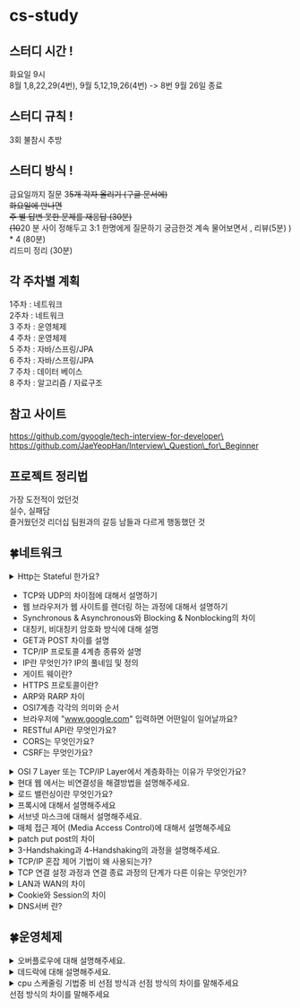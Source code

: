 # cs-study

## 스터디 시간 !

화요일 9시\
8월 1,8,22,29(4번), 9월 5,12,19,26(4번) -> 8번 9월 26일 종료

## 스터디 규칙 !

3회 불참시 추방

## 스터디 방식 !

금요일까지 질문 3~~5개 각자 올리기 (구글 문서에)~~\
~~화요일에 만나면~~\
~~주 별 답변 못한 문제를 재응답 (30분)~~\
~~(10~~20 분 사이 정해두고 3:1 한명에게 질문하기 궁금한것 계속 물어보면서 , 리뷰(5분) ) \* 4 (80분)\
리드미 정리 (30분)

## 각 주차별 계획

1주차 : 네트워크\
2주차 : 네트워크\
3 주차 : 운영체제\
4 주차 : 운영체제\
5 주차 : 자바/스프링/JPA\
6 주차 : 자바/스프링/JPA\
7 주차 : 데이터 베이스\
8 주차 : 알고리즘 / 자료구조

## 참고 사이트

https://github.com/gyoogle/tech-interview-for-developer\
https://github.com/JaeYeopHan/Interview\_Question\_for\_Beginner

## 프로젝트 정리법

가장 도전적이 었던것\
실수, 실패담\
즐거웠던것 리더십 팀원과의 갈등 남들과 다르게 행동했던 것

## 🍀네트워크

<details>

<summary>Http는 Stateful 한가요?</summary>

아니요

</details>

* TCP와 UDP의 차이점에 대해서 설명하기
* 웹 브라우저가 웹 사이트를 렌더링 하는 과정에 대해서 설명하기
* Synchronous & Asynchronous와 Blocking & Nonblocking의 차이
* 대칭키, 비대칭키 암호화 방식에 대해 설명
* GET과 POST 차이를 설명
* TCP/IP 프로토콜 4계층 종류와 설명
* IP란 무엇인가? IP의 풀네임 및 정의
* 게이트 웨이란?
* HTTPS 프로토콜이란?
* ARP와 RARP 차이
* OSI7계층 각각의 의미와 순서
* 브라우저에 "www.google.com" 입력하면 어떤일이 일어날까요?
* RESTful API란 무엇인가요?
* CORS는 무엇인가요?
* CSRF는 무엇인가요?

<details>

<summary>OSI 7 Layer 또는 TCP/IP Layer에서 계층화하는 이유가 무엇인가요?</summary>

\- 계층구조를 가짐으로써 각 구간별로 데이터의 움직임을 알 수 있다. - 설계가 간단해진다.

</details>

<details>

<summary>현대 웹 에서는 비연결성을 해결방법을 설명해주세요.</summary>

* 비 연결성 : HTTP 요청에 대한 응답을 제공한 후에 연결을 끊는다.
* 비 상태성 : HTTP 요청과 응답하는 동안 상태를 저장하지 않는다.

#### HTTP 비지속 연결

![connectionless.png](images/img2\_connectionless.png) 서버에서 응답이후에 TCP에게 연결을 끊으라고 요청하고 HTTP클라이언트가 응답메시지를 받으면 TCP 연결이 중단된다.\
(연결이 유지 되지 않는다, 즉 하나의 요청메세지와 하나의 응답메시지에 하나의 연결이다)

#### HTTP 지속 연결(Persistent Connections)

![persist\_connection.png](images/img1\_persist\_connection.png) HTTP/1.1 부터 Keep-Alive 기능이 추가되어 하나의 TCP연결로 여러개의 요청과 응답을 처리할 수 있다. 일정시간 동안 연결을 유지해서 요청과 응답이 모두 끝날때까지 연결해준다. keep-alive : 서버의 HTTP요청시, 요청 message 헤더 추가

</details>

<details>

<summary>로드 밸런싱이란 무엇인가요?</summary>

\- Load Balancer를 클라이언트와 서버 사이에 두고, 부하가 일어나지 않도록 여러 서버에 분산시켜주는 방식이다. - scale-out: 기존의 서버 성능과 동일하거나 낮은 성능의 서버를 증설 이렇게 여러대의 서버로 분산해주는 것을 로드 밸런싱이라고 한다.

* 로드 밸런스 알고리즘

1. 라운드 로빈

* 서버에 들어온 요청을 순서대로 돌아가며 배정하는 방식
* 여러 대의 서버가 동일한 스펙을 갖고 있고, 서버와의 연결(세션)이 오래 지속되지 않는 경우 활용하기 적합하다.

2. 가중 라운드로빈

* 각각의 서버마다 가중치를 매기고 가중치가 높은 서버의 요청을 우선적으로 배분하는 방식
* 서버의 트래픽 처리 능력이 상이한 경우 활용하기 적합하다.

3. IP 해시

* 클라이언트의 IP 주소를 특정 서버로 매핑하여 요청을 처리하는 방식
* 사용자의 IP를 해싱(임의의 길이를 지닌 데이터를 고정된 길의 데이터로 매핑하는 것)해 로드를 분배하므로
* 사용자가 항상 동일한 서버로 연결되는 것을 보장한다.

4. 최소 연결

* 요청이 들어온 시점에 가장 적은 연결 상태를 보이는 서버에 우선적으로 트래픽을 배분하는 방식
* 자주 세션이 길어지거나, 서버에 분배된 트래픽들이 일정하지 않은 경우 적합한 방식

5. 최소 요청 시간

* 서버의 현재 연결 상태와 응답 시간을 모두 고려하여 트래픽을 배분하는 방식
* 가장 적은 연결 상태와 가장 짧은 응답시간을 보이는 서버에 우선적으로 로드를 배분한다.
* OSI 7계층에서 사용되는 로드밸런서 종류와 특징
  * L4 : 중간의 스위치를 통해 각각의 서버에 접속을 분산시켜 보내주는 역할을 한다. 전송 계층(Transport Layer)에서 작동하며 IP, Port, Session을 기반으로 한 로드밸런싱을 담당한다. TCP/UDP 프로토콜을 이용하여 프로토콜의 헤더를 보고 로드 밸런싱을 수행하며 주로 Round Robin 방식을 이용해 부하를 분산한다.
  * L7 : Application 계층을 사용, URL 또는 HTTP 헤더에서 부하 분산이 가능

</details>

<details>

<summary>프록시에 대해서 설명해주세요</summary>



</details>

<details>

<summary>서브넷 마스크에 대해서 설명해주세요.</summary>

* 서브넷(Subnet) : 전세계에는 다양한 네트워크가 존재하고 있습니다. 이 때 네트워크의 규모가 커질수록 유지보수에는 많이 노력이 필요합니다. 따라서 효율적인 관리를 위해서 네트워크를 더 작은 단위로 나누는 것을 서브넷팅이라고 합니다.
* 서브네팅(Subnetting)의 장점
  * 유지보수의 장점
  * 추가 IP 주소를 할당할 필요가 없음

</details>

<details>

<summary>매체 접근 제어 (Media Access Control)에 대해서 설명해주세요</summary>

* 하드웨어의 신뢰성 있는 상호작용을 담당하며, 주로 담당하는 전송매체로는 유선, 무선, 광통신 등입니다.
* 두 노드가 동시에 신호를 전달하여, 데이터의 손실이 발생하는 충돌을 예방하기위해 충돌 방지 (Collision Avoidunce) 알고리즘을 적용합니다.
* 또한 특정 MAC 알고리즘은 충돌 이후에 데이터 재전송 기능을 포함하는 경우도 있습니다.

</details>

<details>

<summary>patch put post의 차이</summary>

#### POST(create)

리소스의 생성을 담당한다.\
요청시마다 새로운 리소스를 할당한다.

#### PUT(update)

멱등성을 보장한다 (여러번 보내도 같은 리소스를 반환한다)\
리소스의 생성과 수정을 담당한다.\
수정시 전체를 덮어쓴다.

#### PATCH(update)

수정만 담당하며 리소스의 일부분만 수정할때 사용한다. (일부만 업데이트)\
PATCH는 멱등하지 않다. 하지만 멱등으로 설계할 수도 있다.

</details>

<details>

<summary>3-Handshaking과 4-Handshaking의 과정을 설명해주세요.</summary>



</details>

<details>

<summary>TCP/IP 혼잡 제어 기법이 왜 사용되는가?</summary>

* 네트워크 혼잡(Network Congestion)이란 네트워크에서 데이터를 노드에게 전달할 수 있는 양보다 더 많은 양을 요청했을 때 발생하는 서비스 품질 저하(QoS)입니다.
* TCP에서는 혼잡 제어 및 회피 기법을 사용해서, 네트워크의 장애를 예방합니다. 이러한 방법으로는 AIMD, SlowStart등의 알고리즘이 존재합니다.

</details>

<details>

<summary>TCP 연결 설정 과정과 연결 종료 과정의 단계가 다른 이유는 무엇인가?</summary>

연결 과정에서는 연결 과정 수립을 위한 최소한의 설정을 진행한다.\
종료 과정시에는 Client가 데이터 전송을 마쳤다고 하더라도 Server는 아직 보낼 데이터가 남아있을 수 있기 때문에\
일단 FIN에 대한 ACK만 보내고, 데이터를 모두 전송한 후에 자신도 FIN 메시지를 보내는 방식으로 진행되어야 하기 때문이다.

</details>

<details>

<summary>LAN과 WAN의 차이</summary>



</details>

<details>

<summary>Cookie와 Session의 차이</summary>

* Cookie는 서버가 브라우저에게 보내는 작은 데이터 단위로, 키-값으로 구성되어 적은 양의 데이터를 저장할 수 있습니다. 이 때 만료 기간등을 설정하여, 데이터 유지기간을 설정할 수 있습니다.
* Session은 서버 내에서 클라이언트의 상태를 저장하는 것으로, 서버 내에서 데이터를 관리하기 때문에, 보안적으로 우수하나 접속한 유저에 대한 세션을 모두 저장해야하기에 성능에 무리가 갈 수 있습니다.

</details>

<details>

<summary>DNS서버 란?</summary>

\- 컴퓨터에 접속하려면 IP주소를 입력해야 하는데 \[www.naver.com]\(http://www.naver.com) 을 입력해도 들어가짐 간단히 말하면 DNS는 URL을 IP주소로 변환하는 서비스다.

* IP주소가 아닌 naver.com과 같은 주소를 사용하여 접속하도록 돕는 것을 DNS의 이름해석이라고 한다.
* naver.com과 같이 컴퓨터나 네트워크를 식별하기 위해 붙여진 이름을 도메인 이름이라고 한다.
* www는 호스트 이름(서버 이름)이라고 한다.

</details>

## 🍀운영체제

<details>
<summary>오버플로우에 대해 설명해주세요.</summary>

- 데이터의 크기가 제한된 용량(지정된 범위)를 벗어나 원치 않거나 예상치 못한 결과를 초래하는 현상이다.  
- 스택 오버플로우가 발생하는 경우 영역의 크기를 늘리거나, 함수에서 사용하는 지역변수의 크기를 줄이는 방법이 있고 아니면 지역변수를 전역 변수로 바꾸면 해결이 가능하다.  
- 스택 오버 플로우의 경우는 지역변수가 저장되는 공간이 스택의 영역이 너무 큰 지역변수를 선언하거나 무한 재귀 호출로 인해 발생할 수 있다. 
- 스택 영역이 힙영역을 침범하는 경우 스택 오버플로우, 힙 영역이 스택영역을 침범하는 경우 힙 오버플로우라 한다. 

</details>  

 <details>
<summary>데드락에 대해 설명해주세요.</summary>

데드락 이란
- 경쟁상태(raceCondition)에서 서로 lock을 가졌을 때 생길 수 있는 상태
- 모든 작업들이 자원을 얻지 못해 다음 처리를 하지 못하는 상태로 교착상태라고도 이야기한다.
- 프로세스나 스레드 들이 서로 필요한 자원을 한정적으로 서로 가지고 있는경우 발생한다.
- 이런경우 서로 상대방의 자원을 물고 기다리기 때문에 계속해서 서로를 기다리는 형태가 되어 작업을 끝낼 수 없다.

데드락 발생의 조건
- 상호 배제 : 하나의 프로세스만 임계구역을 사용할 수 있도록 다른 프로세스의 접근을 차단하는 것이다.
- 비 선점 : 다른 프로세스에 할당된 자원을 빼앗을 수 없다.
- 점유와 대기 : 하나의 자원을 점유하고 있으며 추가하기전까지 대기 해야한다
- 환형 대기: 원형으로 프로세스들이 얽혀 서로의 프로세스 자원을 요구해야한다.

데드락 해결 방법
- 예방 : 위의 4가지중 하나를 제거하는 방식으로 수행된다.
- 회피 : 교착 상태가 발생하는 경우 적절히 피해가는 방식이다. banker’s algorighm이 사용된다.
- 검출 : 현재의 운영체제에서의 검충 방식 , 시스템에 교착상태가 발생했는지 정검하여 교착상태에 있는 자원을 발견한다.
- 회복 : 교착상태를 일으킨 프로세스를 종료시키거나, 교착상태의 프로세스에 할당된 자원을 선점(preempt)하여 프로세스나 자원을 회복하는 것

</details>  

<details>
<summary>cpu 스케줄링 기법중 비 선점 방식과 선점 방식의 차이를 말해주세요</summary>

</details>
 선점 방식의 차이를 말해주세요